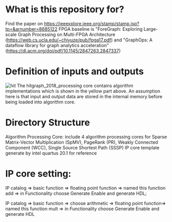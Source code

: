 # What is this repository for?
Find the paper on https://ieeexplore.ieee.org/stamp/stamp.jsp?tp=&arnumber=8685122
FPGA baseline is "ForeGraph: Exploring Large-scale Graph Processing on Multi-FPGA Architecture (https://web.cs.ucla.edu/~chiyuze/pub/fpga17.pdf) and "GraphOps: A dataflow library for
graph analytics acceleration" (https://dl.acm.org/doi/pdf/10.1145/2847263.2847337)
# Definition of inputs and outputs
![hit](https://user-images.githubusercontent.com/58924633/85347795-8a8c9680-b4ae-11ea-9f91-51bd60abe20e.PNG)
The hitgraph_2018_processing core contains algorithm implementations which is shown in the yellow part above.
An assumption here is that input and output data are stored in the internal memory before being loaded into algorithm core. 
# Directory Structure
  Algorithm Processing Core: include 4 algorithm processing cores for Sparse Matrix-Vector Multiplication (SpMV), PageRank (PR), Weakly Connected Component (WCC), Single Source Shortest Path (SSSP)
IP core template generate by intel quartus 20.1 for reference
# IP core setting:
  IP catalog => basic function => floating point function => named this function add => in Functionality choose Generate Enable and generate HDL;
  
  IP catalog =>  basic function => choose arithmetic => floating point function=> named this function mult => in Functionality choose Generate Enable and generate HDL
